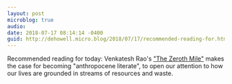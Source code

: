 ```yaml
---
layout: post
microblog: true
audio: 
date: 2018-07-17 08:14:14 -0400
guid: http://dehowell.micro.blog/2018/07/17/recommended-reading-for.html
---
```

Recommended reading for today: Venkatesh Rao's ["The Zeroth Mile"](http://eepurl.com/dA6UJj) makes the case for becoming "anthropocene literate", to open our attention to how our lives are grounded in streams of resources and waste.
